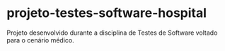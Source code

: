 # projeto-testes-software-hospital
Projeto desenvolvido durante a disciplina de Testes de Software voltado para o cenário médico.
